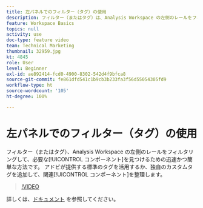 ```yaml
---
title: 左パネルでのフィルター（タグ）の使用
description: フィルター（またはタグ）は、Analysis Workspace の左側のレールをフィルタリングして、必要なコンポーネントを見つけるための迅速かつ簡単な方法です。アドビが提供する標準のタグを活用するか、独自のカスタムタグを追加して、関連コンポーネントを整理します。
feature: Workspace Basics
topics: null
activity: use
doc-type: feature video
team: Technical Marketing
thumbnail: 32959.jpg
kt: 4845
role: User
level: Beginner
exl-id: ae892414-fcd0-4900-8302-542d4f9bfca8
source-git-commit: fe861dfd541c1b9cb3b233fa3f56d55054305fd9
workflow-type: ht
source-wordcount: '105'
ht-degree: 100%

---
```


# 左パネルでのフィルター（タグ）の使用

フィルター（またはタグ）、Analysis Workspace の左側のレールをフィルタリングして、必要な[!UICONTROL コンポーネント]を見つけるための迅速かつ簡単な方法です。 アドビが提供する標準のタグを活用するか、独自のカスタムタグを追加して、関連[!UICONTROL コンポーネント]を整理します。

>[!VIDEO](https://video.tv.adobe.com/v/32959/?quality=12)

詳しくは、[ドキュメント](https://experienceleague.adobe.com/docs/analytics/analyze/analysis-workspace/analysis-workspace-features.html?lang=ja) を参照してください。
